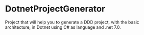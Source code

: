 # DotnetProjectGenerator
Project that will help you to generate a DDD project, with the basic architecture, in Dotnet using C# as language and .net 7.0.
